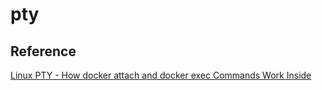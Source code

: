 # pty

## Reference

[Linux PTY - How docker attach and docker exec Commands Work Inside](https://iximiuz.com/en/posts/linux-pty-what-powers-docker-attach-functionality/)
